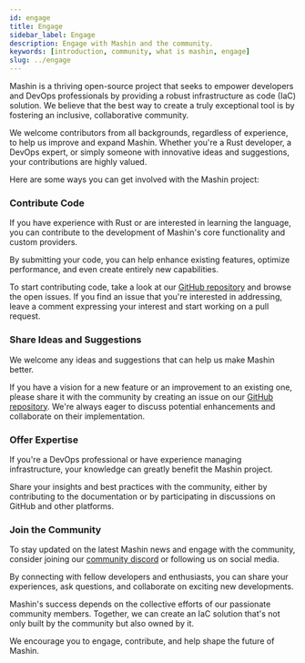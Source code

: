 ```yaml
---
id: engage
title: Engage
sidebar_label: Engage
description: Engage with Mashin and the community.
keywords: [introduction, community, what is mashin, engage]
slug: ../engage
---
```


Mashin is a thriving open-source project that seeks to empower developers and DevOps professionals by providing a robust infrastructure as code (IaC) solution. We believe that the best way to create a truly exceptional tool is by fostering an inclusive, collaborative community.

We welcome contributors from all backgrounds, regardless of experience, to help us improve and expand Mashin. Whether you're a Rust developer, a DevOps expert, or simply someone with innovative ideas and suggestions, your contributions are highly valued.

Here are some ways you can get involved with the Mashin project:

### Contribute Code

If you have experience with Rust or are interested in learning the language, you can contribute to the development of Mashin's core functionality and custom providers. 

By submitting your code, you can help enhance existing features, optimize performance, and even create entirely new capabilities.

To start contributing code, take a look at our [GitHub repository](https://github.com/nutshimit/mashin) and browse the open issues. If you find an issue that you're interested in addressing, leave a comment expressing your interest and start working on a pull request.

### Share Ideas and Suggestions

We welcome any ideas and suggestions that can help us make Mashin better. 

If you have a vision for a new feature or an improvement to an existing one, please share it with the community by creating an issue on our [GitHub repository](https://github.com/nutshimit/mashin). We're always eager to discuss potential enhancements and collaborate on their implementation.

### Offer Expertise

If you're a DevOps professional or have experience managing infrastructure, your knowledge can greatly benefit the Mashin project. 

Share your insights and best practices with the community, either by contributing to the documentation or by participating in discussions on GitHub and other platforms.

### Join the Community

To stay updated on the latest Mashin news and engage with the community, consider joining our [community discord](https://discord.gg/khWcvUStMB) or following us on social media. 

By connecting with fellow developers and enthusiasts, you can share your experiences, ask questions, and collaborate on exciting new developments.

Mashin's success depends on the collective efforts of our passionate community members. Together, we can create an IaC solution that's not only built by the community but also owned by it. 

We encourage you to engage, contribute, and help shape the future of Mashin.